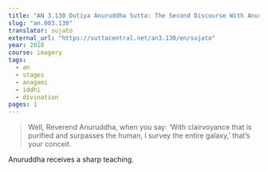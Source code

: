 ```yaml
---
title: "AN 3.130 Dutiya Anuruddha Sutta: The Second Discourse With Anuruddha"
slug: "an.003.130"
translator: sujato
external_url: "https://suttacentral.net/an3.130/en/sujato"
year: 2018
course: imagery
tags:
  - an
  - stages
  - anagami
  - iddhi
  - divination
pages: 1
---
```


> Well, Reverend Anuruddha, when you say: ‘With clairvoyance that is purified and surpasses the human, I survey the entire galaxy,’ that’s your conceit.

Anuruddha receives a sharp teaching.

